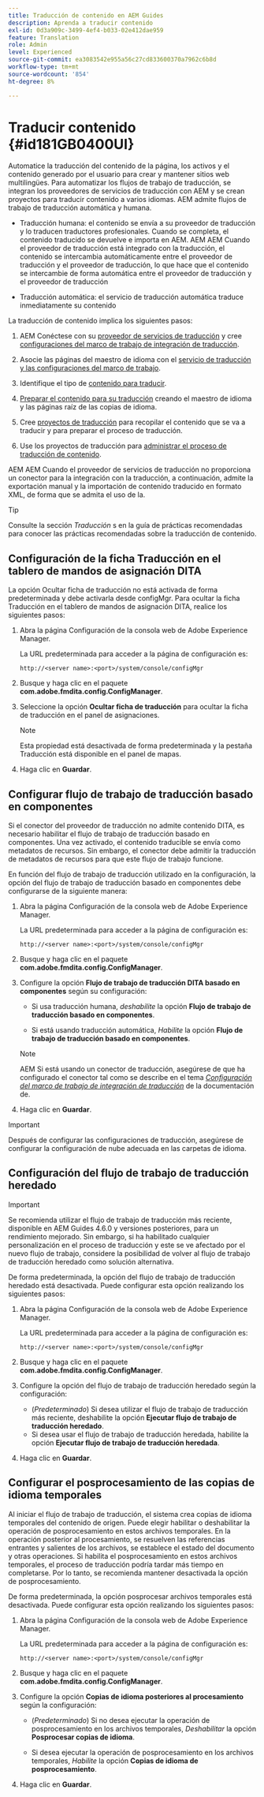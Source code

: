 ```yaml
---
title: Traducción de contenido en AEM Guides
description: Aprenda a traducir contenido
exl-id: 0d3a909c-3499-4ef4-b033-02e412dae959
feature: Translation
role: Admin
level: Experienced
source-git-commit: ea3083542e955a56c27cd833600370a7962c6b8d
workflow-type: tm+mt
source-wordcount: '854'
ht-degree: 8%

---
```


# Traducir contenido {#id181GB0400UI}

Automatice la traducción del contenido de la página, los activos y el contenido generado por el usuario para crear y mantener sitios web multilingües. Para automatizar los flujos de trabajo de traducción, se integran los proveedores de servicios de traducción con AEM y se crean proyectos para traducir contenido a varios idiomas. AEM admite flujos de trabajo de traducción automática y humana.

- Traducción humana: el contenido se envía a su proveedor de traducción y lo traducen traductores profesionales. Cuando se completa, el contenido traducido se devuelve e importa en AEM. AEM AEM Cuando el proveedor de traducción está integrado con la traducción, el contenido se intercambia automáticamente entre el proveedor de traducción y el proveedor de traducción, lo que hace que el contenido se intercambie de forma automática entre el proveedor de traducción y el proveedor de traducción

- Traducción automática: el servicio de traducción automática traduce inmediatamente su contenido


La traducción de contenido implica los siguientes pasos:

1. AEM Conéctese con su [proveedor de servicios de traducción](https://helpx.adobe.com/es/experience-manager/6-5/sites/administering/using/tc-tic.html#ConnectingtoaTranslationServiceProvider) y cree [configuraciones del marco de trabajo de integración de traducción](https://helpx.adobe.com/es/experience-manager/6-5/sites/administering/using/tc-tic.html#CreatingaTranslationIntegrationConfiguration).

1. Asocie las páginas del maestro de idioma con el [servicio de traducción y las configuraciones del marco de trabajo](https://helpx.adobe.com/es/experience-manager/6-5/sites/administering/using/tc-tic.html#ConfiguringPagesforTranslation).

1. Identifique el tipo de [contenido para traducir](https://helpx.adobe.com/es/experience-manager/6-5/sites/administering/using/tc-rules.html).

1. [Preparar el contenido para su traducción](https://helpx.adobe.com/es/experience-manager/6-5/sites/administering/using/tc-prep.html) creando el maestro de idioma y las páginas raíz de las copias de idioma.

1. Cree [proyectos de traducción](https://helpx.adobe.com/es/experience-manager/6-5/sites/administering/using/tc-manage.html) para recopilar el contenido que se va a traducir y para preparar el proceso de traducción.

1. Use los proyectos de traducción para [administrar el proceso de traducción de contenido](https://helpx.adobe.com/es/experience-manager/6-5/sites/administering/using/tc-manage.html).


AEM AEM Cuando el proveedor de servicios de traducción no proporciona un conector para la integración con la traducción, a continuación, admite la exportación manual y la importación de contenido traducido en formato XML, de forma que se admita el uso de la.

>[!TIP]
>
> Consulte la sección *Traducción* s en la guía de prácticas recomendadas para conocer las prácticas recomendadas sobre la traducción de contenido.

## Configuración de la ficha Traducción en el tablero de mandos de asignación DITA

La opción Ocultar ficha de traducción no está activada de forma predeterminada y debe activarla desde configMgr. Para ocultar la ficha Traducción en el tablero de mandos de asignación DITA, realice los siguientes pasos:

1. Abra la página Configuración de la consola web de Adobe Experience Manager.

   La URL predeterminada para acceder a la página de configuración es:

   ```http
   http://<server name>:<port>/system/console/configMgr
   ```

1. Busque y haga clic en el paquete **com.adobe.fmdita.config.ConfigManager**.

1. Seleccione la opción **Ocultar ficha de traducción** para ocultar la ficha de traducción en el panel de asignaciones.

   >[!NOTE]
   >
   > Esta propiedad está desactivada de forma predeterminada y la pestaña Traducción está disponible en el panel de mapas.

1. Haga clic en **Guardar**.

## Configurar flujo de trabajo de traducción basado en componentes

Si el conector del proveedor de traducción no admite contenido DITA, es necesario habilitar el flujo de trabajo de traducción basado en componentes. Una vez activado, el contenido traducible se envía como metadatos de recursos. Sin embargo, el conector debe admitir la traducción de metadatos de recursos para que este flujo de trabajo funcione.

En función del flujo de trabajo de traducción utilizado en la configuración, la opción del flujo de trabajo de traducción basado en componentes debe configurarse de la siguiente manera:

1. Abra la página Configuración de la consola web de Adobe Experience Manager.

   La URL predeterminada para acceder a la página de configuración es:

   ```http
   http://<server name>:<port>/system/console/configMgr
   ```

1. Busque y haga clic en el paquete **com.adobe.fmdita.config.ConfigManager**.

1. Configure la opción **Flujo de trabajo de traducción DITA basado en componentes** según su configuración:

   - Si usa traducción humana, *deshabilite* la opción **Flujo de trabajo de traducción basado en componentes**.

   - Si está usando traducción automática, *Habilite* la opción **Flujo de trabajo de traducción basado en componentes**.

   >[!NOTE]
   >
   > AEM Si está usando un conector de traducción, asegúrese de que ha configurado el conector tal como se describe en el tema *[Configuración del marco de trabajo de integración de traducción](https://helpx.adobe.com/es/experience-manager/6-5/sites/administering/using/tc-tic.html)* de la documentación de.

1. Haga clic en **Guardar**.

>[!IMPORTANT]
>
> Después de configurar las configuraciones de traducción, asegúrese de configurar la configuración de nube adecuada en las carpetas de idioma.

## Configuración del flujo de trabajo de traducción heredado

>[!IMPORTANT]
> 
> Se recomienda utilizar el flujo de trabajo de traducción más reciente, disponible en AEM Guides 4.6.0 y versiones posteriores, para un rendimiento mejorado. Sin embargo, si ha habilitado cualquier personalización en el proceso de traducción y este se ve afectado por el nuevo flujo de trabajo, considere la posibilidad de volver al flujo de trabajo de traducción heredado como solución alternativa.



De forma predeterminada, la opción del flujo de trabajo de traducción heredado está desactivada. Puede configurar esta opción realizando los siguientes pasos:

1. Abra la página Configuración de la consola web de Adobe Experience Manager.

   La URL predeterminada para acceder a la página de configuración es:

   ```http
   http://<server name>:<port>/system/console/configMgr
   ```

1. Busque y haga clic en el paquete **com.adobe.fmdita.config.ConfigManager**.

1. Configure la opción del flujo de trabajo de traducción heredado según la configuración:

   - (*Predeterminado*) Si desea utilizar el flujo de trabajo de traducción más reciente, deshabilite la opción **Ejecutar flujo de trabajo de traducción heredado**.
   - Si desea usar el flujo de trabajo de traducción heredada, habilite la opción **Ejecutar flujo de trabajo de traducción heredada**.

1. Haga clic en **Guardar**.






<!---

This was added for 2406 CS IG

## Configure the legacy translation workflow 

It is recommended that you use the latest translation workflow, which provides enhanced performance. However, you can configure the legacy translation workflow if necessary.

Based on the translation workflow used in your setup, provide the following (property) details to configure the legacy translation workflow: the component-based translation workflow option should be configured as follows:

1.  Open the Adobe Experience Manager Web Console Configuration page.

    The default URL to access the configuration page is:

    ! Add the syntax of http as given in previous config

    Note: Configure htttp code as given in previous sample
    

1.  Search for and click on the **com.adobe.fmdita.config.ConfigManager** bundle.



1.  Configure the **Run legacy translation workflow** option as per your setup:

    -   If you use the latest translation workflow, then *Disable* \( `false`\) the **Run legacy translation workflow** option. The latest translation workflow is enabled by default. <br> 

    -   If you use the legacy translation, then *Enable \( `true`\)* the **Run legacy translation workflow** option.

1.  Click **Save**.


--->


## Configurar el posprocesamiento de las copias de idioma temporales

Al iniciar el flujo de trabajo de traducción, el sistema crea copias de idioma temporales del contenido de origen. Puede elegir habilitar o deshabilitar la operación de posprocesamiento en estos archivos temporales. En la operación posterior al procesamiento, se resuelven las referencias entrantes y salientes de los archivos, se establece el estado del documento y otras operaciones. Si habilita el posprocesamiento en estos archivos temporales, el proceso de traducción podría tardar más tiempo en completarse. Por lo tanto, se recomienda mantener desactivada la opción de posprocesamiento.

De forma predeterminada, la opción posprocesar archivos temporales está desactivada. Puede configurar esta opción realizando los siguientes pasos:

1. Abra la página Configuración de la consola web de Adobe Experience Manager.

   La URL predeterminada para acceder a la página de configuración es:

   ```http
   http://<server name>:<port>/system/console/configMgr
   ```

1. Busque y haga clic en el paquete **com.adobe.fmdita.config.ConfigManager**.

1. Configure la opción **Copias de idioma posteriores al procesamiento** según la configuración:

   - \(*Predeterminado*\) Si no desea ejecutar la operación de posprocesamiento en los archivos temporales, *Deshabilitar* la opción **Posprocesar copias de idioma**.

   - Si desea ejecutar la operación de posprocesamiento en los archivos temporales, *Habilite* la opción **Copias de idioma de posprocesamiento**.

1. Haga clic en **Guardar**.
